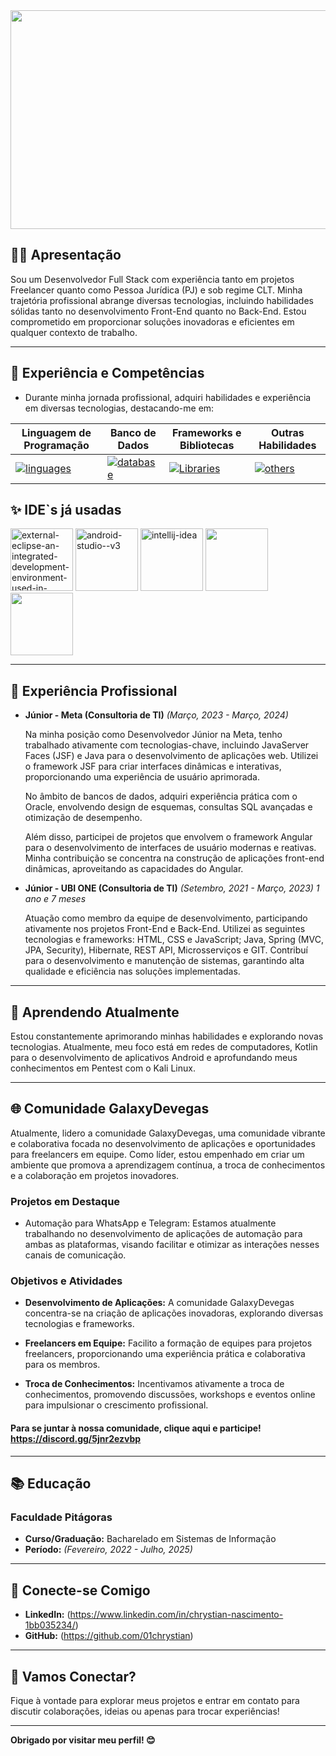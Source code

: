 <img width="1000" height="350" src="https://github.com/01chrystian/01chrystian/assets/99342538/d7707e76-9575-4af7-a921-b0fd7b1aeade"/>

## 👨‍💻 Apresentação

Sou um Desenvolvedor Full Stack com experiência tanto em projetos Freelancer quanto como Pessoa Jurídica (PJ) e sob regime CLT. Minha trajetória profissional abrange diversas tecnologias, incluindo habilidades sólidas tanto no desenvolvimento Front-End quanto no Back-End. Estou comprometido em proporcionar soluções inovadoras e eficientes em qualquer contexto de trabalho.
          
---

## 🚀 Experiência e Competências
- Durante minha jornada profissional, adquiri habilidades e experiência em diversas tecnologias, destacando-me em:
  
| **Linguagem de Programação** | **Banco de Dados** | **Frameworks e Bibliotecas** | **Outras Habilidades** |
| ------------------------------ | -------------------- | ----------------------------- | ---------------------- |
| [![linguages](https://skillicons.dev/icons?i=javascript,ts,java,kotlin,python,c,cs&theme=dark)](https://skillicons.dev) | [![database](https://skillicons.dev/icons?i=sqlite,mongodb,mysql,postgres&theme=dark)](https://skillicons.dev) | [![Libraries](https://skillicons.dev/icons?i=nodejs,spring,angular,react,electron&theme=dark)](https://skillicons.dev) | [![others](https://skillicons.dev/icons?i=git,docker,maven&theme=dark)](https://skillicons.dev) |

## ✨ IDE`s já usadas
<img width="100" height="100" src="https://img.icons8.com/external-tal-revivo-color-tal-revivo/100/external-eclipse-an-integrated-development-environment-used-in-computer-programming-logo-color-tal-revivo.png" alt="external-eclipse-an-integrated-development-environment-used-in-computer-programming-logo-color-tal-revivo"/> <img width="100" height="100" src="https://img.icons8.com/fluency/100/android-studio--v3.png" alt="android-studio--v3"/> <img width="100" height="100" src="https://img.icons8.com/color/100/intellij-idea.png" alt="intellij-idea"/> <img src="https://cdn.jsdelivr.net/gh/devicons/devicon/icons/vscode/vscode-original-wordmark.svg" width="100" /> <img src="https://cdn.jsdelivr.net/gh/devicons/devicon/icons/redhat/redhat-plain-wordmark.svg" width="100" /> 

---

## 💼 Experiência Profissional

- **Júnior - Meta (Consultoria de TI)**
  *(Março, 2023 - Março, 2024)*

    Na minha posição como Desenvolvedor Júnior na Meta, tenho trabalhado ativamente com tecnologias-chave, incluindo JavaServer Faces (JSF) e Java para o desenvolvimento de aplicações web. Utilizei o framework JSF para criar interfaces dinâmicas e interativas, proporcionando uma experiência de usuário aprimorada.

    No âmbito de bancos de dados, adquiri experiência prática com o Oracle, envolvendo design de esquemas, consultas SQL avançadas e otimização de desempenho.

    Além disso, participei de projetos que envolvem o framework Angular para o desenvolvimento de interfaces de usuário modernas e reativas. Minha contribuição se concentra na construção de aplicações front-end dinâmicas, aproveitando as capacidades do Angular.
          
- **Júnior - UBI ONE (Consultoria de TI)**
*(Setembro, 2021 - Março, 2023) 1 ano e 7 meses*

    Atuação como membro da equipe de desenvolvimento, participando ativamente nos projetos Front-End e Back-End. Utilizei as seguintes tecnologias e frameworks: HTML, CSS e JavaScript; Java, Spring (MVC, JPA, Security), Hibernate, REST API, Microsserviços e GIT. Contribuí para o desenvolvimento e manutenção de sistemas, garantindo alta qualidade e eficiência nas soluções implementadas.

---

## 🌱 Aprendendo Atualmente

Estou constantemente aprimorando minhas habilidades e explorando novas tecnologias. Atualmente, meu foco está em redes de computadores, Kotlin para o desenvolvimento de aplicativos Android e aprofundando meus conhecimentos em Pentest com o Kali Linux.

---

## 🌐 Comunidade GalaxyDevegas

Atualmente, lidero a comunidade GalaxyDevegas, uma comunidade vibrante e colaborativa focada no desenvolvimento de aplicações e oportunidades para freelancers em equipe. Como líder, estou empenhado em criar um ambiente que promova a aprendizagem contínua, a troca de conhecimentos e a colaboração em projetos inovadores.

### Projetos em Destaque
- Automação para WhatsApp e Telegram:
Estamos atualmente trabalhando no desenvolvimento de aplicações de automação para ambas as plataformas, visando facilitar e otimizar as interações nesses canais de comunicação.

### Objetivos e Atividades

- **Desenvolvimento de Aplicações:** A comunidade GalaxyDevegas concentra-se na criação de aplicações inovadoras, explorando diversas tecnologias e frameworks.

- **Freelancers em Equipe:** Facilito a formação de equipes para projetos freelancers, proporcionando uma experiência prática e colaborativa para os membros.

- **Troca de Conhecimentos:** Incentivamos ativamente a troca de conhecimentos, promovendo discussões, workshops e eventos online para impulsionar o crescimento profissional.

#### Para se juntar à nossa comunidade, clique aqui e participe! https://discord.gg/5jnr2ezvbp
---

## 📚 Educação

### Faculdade Pitágoras

- **Curso/Graduação:** Bacharelado em Sistemas de Informação
- **Período:** *(Fevereiro, 2022 - Julho, 2025)*

---

## 🔗 Conecte-se Comigo

- **LinkedIn:** (https://www.linkedin.com/in/chrystian-nascimento-1bb035234/)
- **GitHub:** (https://github.com/01chrystian)
  
---

## 🤝 Vamos Conectar?

Fique à vontade para explorar meus projetos e entrar em contato para discutir colaborações, ideias ou apenas para trocar experiências!

---

**Obrigado por visitar meu perfil! 😊**
